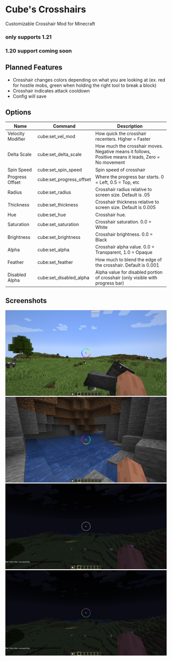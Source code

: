 # Cube's Crosshairs

Customizable Crosshair Mod for Minecraft

### only supports 1.21
### 1.20 support coming soon

## Planned Features

- Crosshair changes colors depending on what you are looking at (ex. red for hostile mobs, green when holding the right tool to break a block)
- Crosshair indicates attack cooldown
- Config will save

## Options

| Name              | Command                  | Description                                                                                          |
|-------------------|--------------------------|------------------------------------------------------------------------------------------------------| 
| Velocity Modifier | cube:set_vel_mod         | How quick the crosshair recenters. Higher = Faster                                                   |
| Delta Scale       | cube:set_delta_scale     | How much the crosshair moves. Negative means it follows, Positive means it leads, Zero = No movement |
| Spin Speed        | cube:set_spin_speed      | Spin speed of crosshair                                                                              |
| Progress Offset   | cube:set_progress_offset | Where the progress bar starts. 0 = Left, 0.5 = Top, etc                                              |
| Radius            | cube:set_radius          | Crosshair radius relative to screen size. Default is .05                                             |
| Thickness         | cube:set_thickness       | Crosshair thickness relative to screen size. Default is 0.005                                        |
| Hue               | cube:set_hue             | Crosshair hue.                                                                                       |
| Saturation        | cube:set_saturation      | Crosshair saturation. 0.0 = White                                                                    |
| Brightness        | cube:set_brightness      | Crosshair brightness. 0.0 = Black                                                                    |
| Alpha             | cube:set_alpha           | Crosshair alpha value. 0.0 = Transparent, 1.0 = Opaque                                               |
| Feather           | cube:set_feather         | How much to blend the edge of the crosshair. Default is 0.001                                        |
| Disabled Alpha    | cube:set_disabled_alpha  | Alpha value for disabled portion of crosshair (only visible with progress bar)                       |

## Screenshots

![Example 1](https://github.com/XtraCube/cubes-crosshairs/blob/master/examples/example1.png?raw=true)
![Example 2](https://github.com/XtraCube/cubes-crosshairs/blob/master/examples/example2.png?raw=true)
![Example 3](https://github.com/XtraCube/cubes-crosshairs/blob/master/examples/example3.png?raw=true)
![Example 4](https://github.com/XtraCube/cubes-crosshairs/blob/master/examples/example4.png?raw=true)

